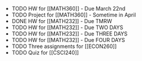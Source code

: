 - TODO HW for [[MATH360]] - Due March 22nd
- TODO Project for [[MATH360]] - Sometime in April
- DONE HW for [[MATH232]] - Due TMRW
- TODO HW for [[MATH232]] - Due TWO DAYS
- TODO HW for [[MATH232]] - Due THREE DAYS
- TODO HW for [[MATH232]] - Due FOUR DAYS
- TODO Three assignments for [[ECON260]]
- TODO Quiz for [[CSCI240]]